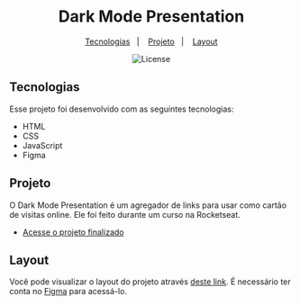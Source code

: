 <h1 align="center"> Dark Mode Presentation </h1>

<p align="center">
  <a href="#-tecnologias">Tecnologias</a>&nbsp;&nbsp;&nbsp;|&nbsp;&nbsp;&nbsp;
  <a href="#-projeto">Projeto</a>&nbsp;&nbsp;&nbsp;|&nbsp;&nbsp;&nbsp;
  <a href="#-layout">Layout</a>
</p>

<p align="center">
  <img alt="License" src="https://img.shields.io/static/v1?label=license&message=MIT&color=49AA26&labelColor=000000" target="_blank">
</p>


## Tecnologias

Esse projeto foi desenvolvido com as seguintes tecnologias:

- HTML
- CSS
- JavaScript
- Figma

## Projeto

O Dark Mode Presentation é um agregador de links para usar como cartão de visitas online. Ele foi feito durante um curso na Rocketseat.

- [Acesse o projeto finalizado](https://EduardoMMS01.github.io/dark-mode-presentation)

## Layout

Você pode visualizar o layout do projeto através [deste link](https://www.figma.com/community/file/1187422022288947321). É necessário ter conta no [Figma](https://figma.com) para acessá-lo.






